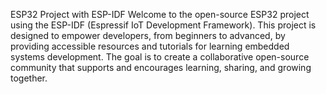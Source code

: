 ESP32 Project with ESP-IDF
Welcome to the open-source ESP32 project using the ESP-IDF (Espressif IoT Development Framework). This project is designed to empower developers, from beginners to advanced, by providing accessible resources and tutorials for learning embedded systems development. The goal is to create a collaborative open-source community that supports and encourages learning, sharing, and growing together.
